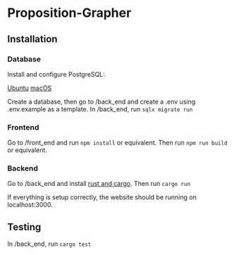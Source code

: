 # Proposition-Grapher

## Installation

### Database
Install and configure PostgreSQL:

[Ubuntu](https://ubuntu.com/server/docs/databases-postgresql)
[macOS](https://www.postgresql.org/download/macosx/)

Create a database, then go to /back_end and create a .env using .env.example as a template.
In /back_end, run ```sqlx migrate run```
### Frontend
Go to /front_end and run ```npm install``` or equivalent.
Then run ```npm run build``` or equivalent.
### Backend
Go to /back_end and install [rust and cargo](https://doc.rust-lang.org/cargo/getting-started/installation.html).
Then run ```cargo run```

If everything is setup correctly, the website should be running on localhost:3000.

## Testing
In /back_end, run ```cargo test```
